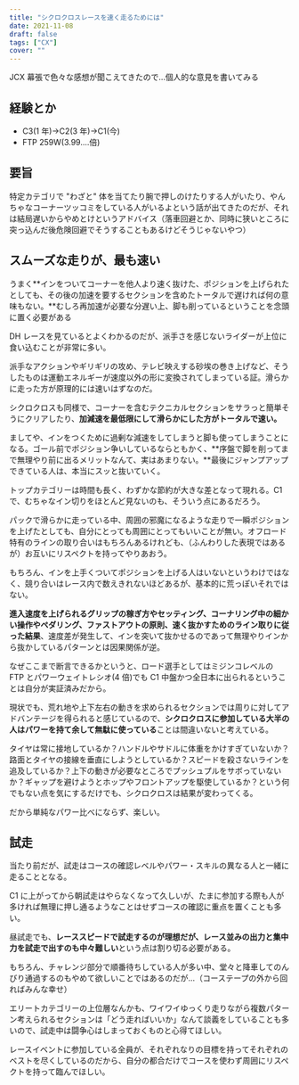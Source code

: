 ```yaml
---
title: "シクロクロスレースを速く走るためには"
date: 2021-11-08
draft: false
tags: ["CX"]
cover: ""
---
```


JCX 幕張で色々な感想が聞こえてきたので…個人的な意見を書いてみる

## 経験とか

- C3(1 年)→C2(3 年)→C1(今)
- FTP 259W(3.99....倍)

## 要旨

特定カテゴリで "わざと" 体を当てたり腕で押しのけたりする人がいたり、やんちゃなコーナーツッコミをしている人がいるよという話が出てきたのだが、それは結局遅いからやめとけというアドバイス（落車回避とか、同時に狭いところに突っ込んだ後危険回避でそうすることもあるけどそうじゃないやつ）

## スムーズな走りが、最も速い

うまく**インをついてコーナーを他人より速く抜けた、ポジションを上げられたとしても、その後の加速を要するセクションを含めたトータルで遅ければ何の意味もない。**むしろ再加速が必要な分遅い上、脚も削っているということを念頭に置く必要がある

DH レースを見ているとよくわかるのだが、派手さを感じないライダーが上位に食い込むことが非常に多い。

派手なアクションやギリギリの攻め、テレビ映えする砂埃の巻き上げなど、そうしたものは運動エネルギーが速度以外の形に変換されてしまっている証。滑らかに走った方が原理的には速いはずなのだ。

シクロクロスも同様で、コーナーを含むテクニカルセクションをサラっと簡単そうにクリアしたり、**加減速を最低限にして滑らかにした方がトータルで速い。**

ましてや、インをつくために過剰な減速をしてしまうと脚も使ってしまうことになる。ゴール前でポジション争いしているならともかく、**序盤で脚を削ってまで無理やり前に出るメリットなんて、実はあまりない。**最後にジャンプアップできている人は、本当にスッと抜いていく。

トップカテゴリーは時間も長く、わずかな節約が大きな差となって現れる。C1 で、むちゃなイン切りをほとんど見ないのも、そういう点にあるだろう。

パックで滑らかに走っている中、周囲の邪魔になるような走りで一瞬ポジションを上げたとしても、自分にとっても周囲にとってもいいことが無い。オフロード特有のラインの取り合いはもちろんあるけれども、（ふんわりした表現ではあるが）お互いにリスペクトを持ってやりあおう。

もちろん、インを上手くついてポジションを上げる人はいないというわけではなく、競り合いはレース内で数えきれないほどあるが、基本的に荒っぽいそれではない。

**進入速度を上げられるグリップの稼ぎ方やセッティング、コーナリング中の細かい操作やペダリング、ファストアウトの原則、速く抜かすためのライン取りに従った結果**、速度差が発生して、インを突いて抜かせるのであって無理やりインから抜かしているパターンとは因果関係が逆。

なぜここまで断言できるかというと、ロード選手としてはミジンコレベルの FTP とパワーウェイトレシオ(4 倍)でも C1 中盤かつ全日本に出られるということは自分が実証済みだから。

現状でも、荒れ地や上下左右の動きを求められるセクションでは周りに対してアドバンテージを得られると感じているので、**シクロクロスに参加している大半の人はパワーを持て余して無駄に使っている**ことは間違いないと考えている。

タイヤは常に接地しているか？ハンドルやサドルに体重をかけすぎていないか？路面とタイヤの接線を垂直にしようとしているか？スピードを殺さないラインを追及しているか？上下の動きが必要なところでプッシュプルをサボっていないか？ギャップを避けようとホップやフロントアップを駆使しているか？という何でもない点を気にするだけでも、シクロクロスは結果が変わってくる。

だから単純なパワー比べにならず、楽しい。

## 試走

当たり前だが、試走はコースの確認レベルやパワー・スキルの異なる人と一緒に走ることとなる。

C1 に上がってから朝試走はやらなくなって久しいが、たまに参加する際も人が多ければ無理に押し通るようなことはせずコースの確認に重点を置くことも多い。

昼試走でも、**レーススピードで試走するのが理想だが、レース並みの出力と集中力を試走で出すのも中々難しい**という点は割り切る必要がある。

もちろん、チャレンジ部分で順番待ちしている人が多い中、堂々と降車してのんびり通過するのもやめて欲しいことではあるのだが…（コーステープの外から回ればみんな幸せ）

エリートカテゴリーの上位層なんかも、ワイワイゆっくり走りながら複数パターン考えられるセクションは「どう走ればいいか」なんて談義をしていることも多いので、試走中は闘争心はしまっておくものと心得てほしい。

レースイベントに参加している全員が、それぞれなりの目標を持ってそれぞれのベストを尽くしているのだから、自分の都合だけでコースを使わず周囲にリスペクトを持って臨んでほしい。
